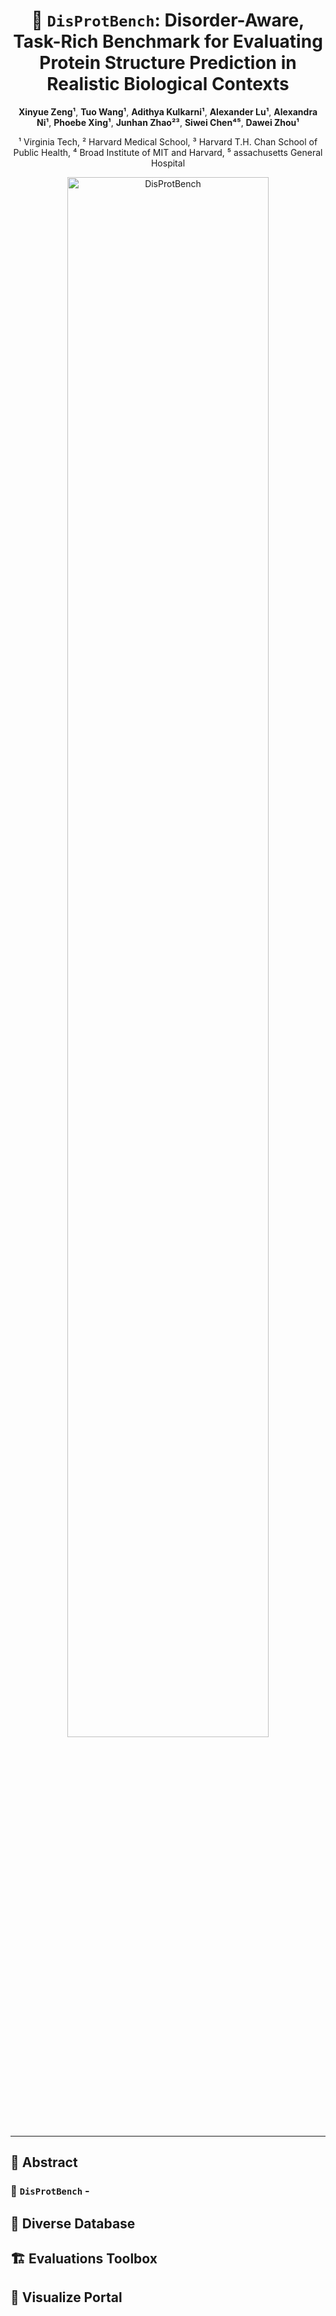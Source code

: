 <div align="center">

# 🚀 `DisProtBench`:  Disorder-Aware, Task-Rich Benchmark for Evaluating Protein Structure Prediction in Realistic Biological Contexts

**Xinyue Zeng¹**, **Tuo Wang¹**, **Adithya Kulkarni¹**, **Alexander Lu¹**, **Alexandra Ni¹**, **Phoebe Xing¹**, **Junhan Zhao²³**, **Siwei Chen⁴⁵**, **Dawei Zhou¹**

¹ Virginia Tech, ² Harvard Medical School, ³ Harvard T.H. Chan School of Public Health, ⁴ Broad Institute of MIT and Harvard, ⁵ assachusetts General Hospital

<!-- Stylish Buttons -->
<p>
  <img src="" alt="DisProtBench" width="80%">
</p>

</div>

---


## 📌 Abstract




### 🔹 `DisProtBench` - 



## 📐 Diverse Database


## 🏗️ Evaluations Toolbox

## 🎨 Visualize Portal


